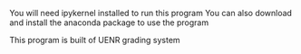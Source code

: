 You will need ipykernel installed to run this program
You can also download and install the anaconda package to use the program

This program is built of UENR grading system 
